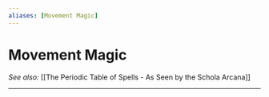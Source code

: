 ```yaml
---
aliases: [Movement Magic]
---
```

# Movement Magic
*See also:* [[The Periodic Table of Spells - As Seen by the Schola Arcana]]
___
